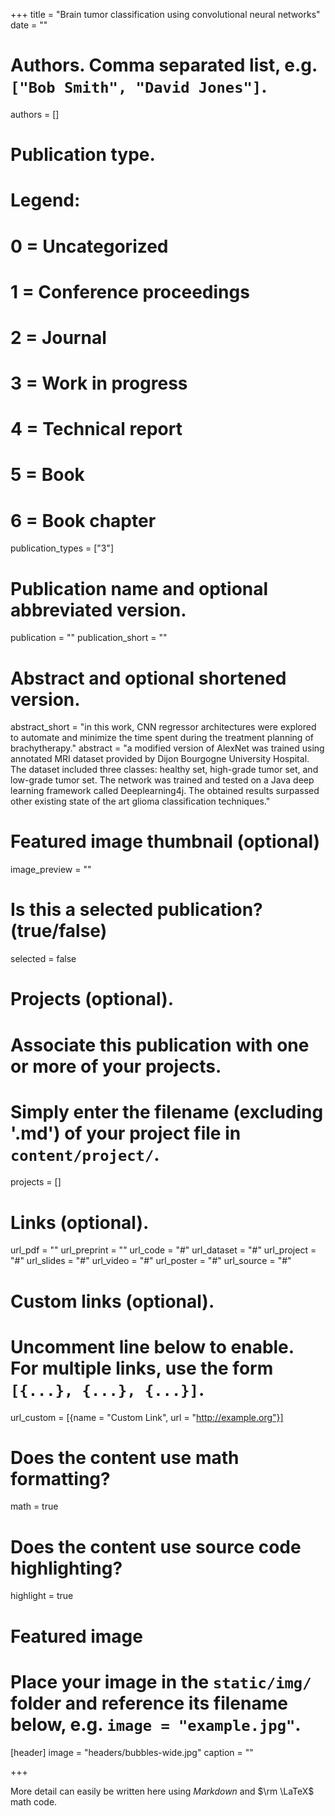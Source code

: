 +++
title = "Brain tumor classification using convolutional neural networks"
date = ""

# Authors. Comma separated list, e.g. `["Bob Smith", "David Jones"]`.
authors = []

# Publication type.
# Legend:
# 0 = Uncategorized
# 1 = Conference proceedings
# 2 = Journal
# 3 = Work in progress
# 4 = Technical report
# 5 = Book
# 6 = Book chapter
publication_types = ["3"]

# Publication name and optional abbreviated version.
 publication = ""
 publication_short = ""

# Abstract and optional shortened version.
abstract_short = "in this work, CNN regressor architectures were explored to automate and minimize the time spent during the treatment planning of brachytherapy." 
abstract = "a modified version of AlexNet was trained using annotated MRI dataset provided by Dijon Bourgogne University Hospital. The dataset included three classes: healthy set, high-grade tumor set, and low-grade tumor set. The network was trained and tested on a Java deep learning framework called Deeplearning4j. The obtained results surpassed other existing state of the art glioma classification techniques."
# Featured image thumbnail (optional)
image_preview = ""

# Is this a selected publication? (true/false)
selected = false

# Projects (optional).
#   Associate this publication with one or more of your projects.
#   Simply enter the filename (excluding '.md') of your project file in `content/project/`.
projects = []

# Links (optional).
url_pdf = ""
url_preprint = ""
url_code = "#"
url_dataset = "#"
url_project = "#"
url_slides = "#"
url_video = "#"
url_poster = "#"
url_source = "#"

# Custom links (optional).
#   Uncomment line below to enable. For multiple links, use the form `[{...}, {...}, {...}]`.
url_custom = [{name = "Custom Link", url = "http://example.org"}]

# Does the content use math formatting?
math = true

# Does the content use source code highlighting?
highlight = true

# Featured image
# Place your image in the `static/img/` folder and reference its filename below, e.g. `image = "example.jpg"`.
[header]
image = "headers/bubbles-wide.jpg"
caption = ""

+++

More detail can easily be written here using *Markdown* and $\rm \LaTeX$ math code.

